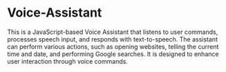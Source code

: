 # Voice-Assistant
This is a JavaScript-based Voice Assistant that listens to user commands, processes speech input, and responds with text-to-speech. The assistant can perform various actions, such as opening websites, telling the current time and date, and performing Google searches. It is designed to enhance user interaction through voice commands.
